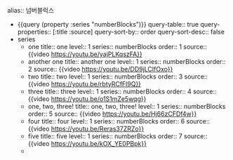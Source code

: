 alias:: 넘버블럭스

- {{query (property :series "numberBlocks")}}
  query-table:: true
  query-properties:: [:title :source]
  query-sort-by:: order
  query-sort-desc:: false
- series
	- one
	  title:: one
	  level:: 1
	  series:: numberBlocks
	  order:: 1
	  source:: {{video https://youtu.be/yajPLKqszFA}}
	- another one
	  title:: another one
	  level:: 1
	  series:: numberBlocks
	  order:: 2
	  source:: {{video https://youtu.be/DD9jLCIfOxo}}
	- two
	  title:: two
	  level:: 1
	  series:: numberBlocks
	  order:: 3
	  source:: {{video https://youtu.be/rbtyRCfFl9Q}}
	- three
	  title:: three
	  level:: 1
	  series:: numberBlocks
	  order:: 4
	  source:: {{video https://youtu.be/o1S1mZe5wqg}}
	- one, two, three!
	  title:: one, two, three!
	  level:: 1
	  series:: numberBlocks
	  order:: 5
	  source:: {{video https://youtu.be/Hj66zCFDf4w}}
	- four
	  title:: four
	  level:: 1
	  series:: numberBlocks
	  order:: 6
	  source:: {{video https://youtu.be/Reras37ZRZo}}
	- five
	  title:: five
	  level:: 1
	  series:: numberBlocks
	  order:: 7
	  source:: {{video https://youtu.be/kOX_YE0PBpk}}
	-